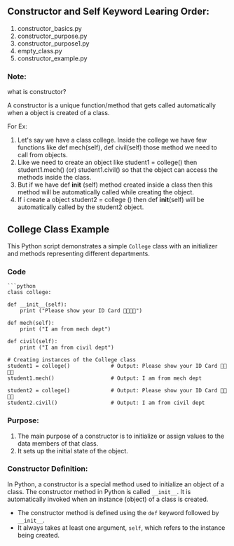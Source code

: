 ## Constructor and Self Keyword Learing Order:

1. constructor_basics.py
2. constructor_purpose.py
3. constructor_purpose1.py
4. empty_class.py
5. constructor_example.py


### Note:

what is constructor?

A constructor is a unique function/method that gets called automatically when a object is created of a class.

For Ex:

1. Let's say we have a class college. Inside the college we have few functions like def mech(self), def civil(self) those method we need to call from objects.
2. Like we need to create an object like student1 = college() then  student1.mech() (or) student1.civil() so that the object can access the methods inside the class.
3. But if we have def __init__ (self) method created inside a class then this method will be automatically called while creating the object.
4. If i create a object  student2 = college () then  def __init__(self) will be automatically called by the student2 object.


## College Class Example

This Python script demonstrates a simple `College` class with an initializer and methods representing different departments.

### Code

    ```python
    class college:
    
    def __init__(self):
        print ("Please show your ID Card 🧑‍🎓👨‍🎓")

    def mech(self):
        print ("I am from mech dept")

    def civil(self):
        print ("I am from civil dept")
        
    # Creating instances of the College class
    student1 = college()             # Output: Please show your ID Card 🧑‍🎓👨‍🎓
    student1.mech()                  # Output: I am from mech dept     

    student2 = college()             # Output: Please show your ID Card 🧑‍🎓👨‍🎓
    student2.civil()                 # Output: I am from civil dept


### Purpose:

1. The main purpose of a constructor is to initialize or assign values to the data members of that class.
2. It sets up the initial state of the object.


### Constructor Definition:

In Python, a constructor is a special method used to initialize an object of a class. The constructor method in Python is called `__init__`. It is automatically invoked when an instance (object) of a class is created.

* The constructor method is defined using the `def` keyword followed by `__init__`.
* It always takes at least one argument, `self`, which refers to the instance being created.











